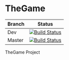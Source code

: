 # TheGame

|Branch | Status |
|-------|--------|
|Dev   | [![Build Status](https://travis-ci.org/jwillp/thegame-backend.svg?branch=dev)](https://travis-ci.org/jwillp/thegame-backend)   |
|Master | [![Build Status](https://travis-ci.org/jwillp/thegame-backend.svg?branch=master)](https://travis-ci.org/jwillp/thegame-backend) |    


TheGame Project


